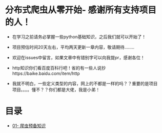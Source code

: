 # 分布式爬虫从零开始- 感谢所有支持项目的人！
- 在学习之前请务必掌握一些python基础知识，之后我们就可以开始了！
- 项目预估时间20天左右，平均两天更新一章内容，敬请期待........
- 欢迎在issues中留言，如果文章中有错别字可以向我提pr，感谢各位！

-  http知识你们看百度百科行吧！省的有一些人说抄https://baike.baidu.com/item/http
- 我就不明白，一些定义类型的内容，网上的不都是一样的吗？？重要的是项目项目。。。。懂不？？你们都是大佬，我是小弟！

# 目录

- [01- 爬虫预备知识](https://github.com/CriseLYJ/Python-crawler-tutorial-starts-from-zero/blob/master/%E7%88%AC%E8%99%AB%E9%A2%84%E5%A4%87%E7%9F%A5%E8%AF%86.md)

